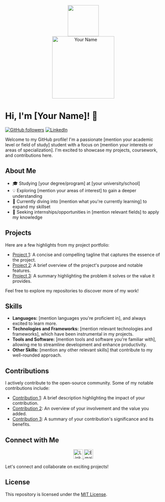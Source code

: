 <div id="header" align="center">
  <img src="https://media.giphy.com/media/M9gbBd9nbDrOTu1Mqx/giphy.gif" width="100"/>
</div>
<div align="center">
  <img src="your-profile-image-url" alt="Your Name" width="200" height="200">
</div>

# Hi, I'm [Your Name]! 👋

[![GitHub followers](https://img.shields.io/github/followers/your-username?style=social)](https://github.com/your-username)
[![LinkedIn](https://img.shields.io/badge/LinkedIn-Connect-blue)](https://www.linkedin.com/in/your-profile)

Welcome to my GitHub profile! I'm a passionate [mention your academic level or field of study] student with a focus on [mention your interests or areas of specialization]. I'm excited to showcase my projects, coursework, and contributions here.

## About Me

- 🎓 Studying [your degree/program] at [your university/school]
- 💡 Exploring [mention your areas of interest] to gain a deeper understanding
- 🌱 Currently diving into [mention what you're currently learning] to expand my skillset
- 💼 Seeking internships/opportunities in [mention relevant fields] to apply my knowledge

## Projects

Here are a few highlights from my project portfolio:

- [Project 1](link-to-project1): A concise and compelling tagline that captures the essence of the project.
- [Project 2](link-to-project2): A brief overview of the project's purpose and notable features.
- [Project 3](link-to-project3): A summary highlighting the problem it solves or the value it provides.

Feel free to explore my repositories to discover more of my work!

## Skills

- **Languages:** [mention languages you're proficient in], and always excited to learn more.
- **Technologies and Frameworks:** [mention relevant technologies and frameworks], which have been instrumental in my projects.
- **Tools and Software:** [mention tools and software you're familiar with], allowing me to streamline development and enhance productivity.
- **Other Skills:** [mention any other relevant skills] that contribute to my well-rounded approach.

## Contributions

I actively contribute to the open-source community. Some of my notable contributions include:

- [Contribution 1](link-to-contribution1): A brief description highlighting the impact of your contribution.
- [Contribution 2](link-to-contribution2): An overview of your involvement and the value you added.
- [Contribution 3](link-to-contribution3): A summary of your contribution's significance and its benefits.

## Connect with Me

<div align="center">
  <a href="https://www.linkedin.com/in/your-profile" target="_blank">
    <img src="linkedin-icon.png" alt="LinkedIn" width="30" height="30">
  </a>
  <a href="mailto:your-email@example.com" target="_blank">
    <img src="email-icon.png" alt="Email" width="30" height="30">
  </a>
</div>

Let's connect and collaborate on exciting projects!

## License

This repository is licensed under the [MIT License](LICENSE).


<!--
**bhavyasharma1469/bhavyasharma1469** is a ✨ _special_ ✨ repository because its `README.md` (this file) appears on your GitHub profile.

Here are some ideas to get you started:

- 🔭 I’m currently working on ...
- 🌱 I’m currently learning ...
- 👯 I’m looking to collaborate on ...
- 🤔 I’m looking for help with ...
- 💬 Ask me about ...
- 📫 How to reach me: ...
- 😄 Pronouns: ...
- ⚡ Fun fact: ...
-->
